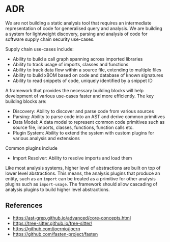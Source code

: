 # ADR

We are not building a static analysis tool that requires an intermediate
representation of code for generalised query and analysis. We are building
a system for lightweight discovery, parsing and analysis of code for software
supply chain security use-cases.

Supply chain use-cases include:

- Ability to build a call graph spanning across imported libraries
- Ability to track usage of imports, classes and functions
- Ability to track data flow within a source file, extending to multiple files
- Ability to build xBOM based on code and database of known signatures
- Ability to read snippets of code, uniquely identified by a snippet ID

A framework that provides the necessary building blocks will help development of
various use-cases faster and more efficiently. The key building blocks are:

- Discovery: Ability to discover and parse code from various sources
- Parsing: Ability to parse code into an AST and derive common primitives
- Data Model: A data model to represent common code primitives such as
    source file, imports, classes, functions, function calls etc.
- Plugin System: Ability to extend the system with custom plugins for various
    analysis and extensions

Common plugins include

- Import Resolver: Ability to resolve imports and load them

Like most analysis systems, higher level of abstractions are built on top
of lower level abstractions. This means, the analysis plugins that produce
an entity, such as an `import` can be treated as a primitive for other analysis
plugins such as `import-usage`. The framework should allow cascading of analysis
plugins to build higher level abstractions.

## References

- https://ast-grep.github.io/advanced/core-concepts.html
- https://tree-sitter.github.io/tree-sitter/
- https://github.com/joernio/joern
- https://github.com/fasten-project/fasten
